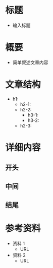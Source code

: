 # 标题
- 输入标题

# 概要
- 简单叙述文章内容

# 文章结构
- h1:
    - h2-1:
    - h2-2:
        - h3-1:
        - h3-2:
    - h2-3:

# 详细内容
## 开头


## 中间


## 结尾


# 参考资料
- 资料 1
    - URL
- 资料 2
    - URL
